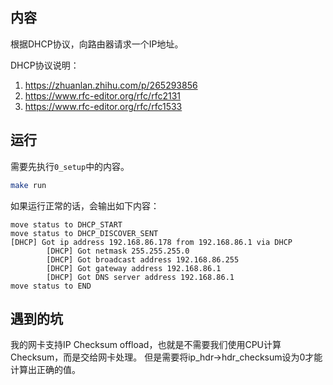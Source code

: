## 内容

根据DHCP协议，向路由器请求一个IP地址。

DHCP协议说明：
1. https://zhuanlan.zhihu.com/p/265293856
2. https://www.rfc-editor.org/rfc/rfc2131
3. https://www.rfc-editor.org/rfc/rfc1533

## 运行

需要先执行`0_setup`中的内容。

```sh
make run
```

如果运行正常的话，会输出如下内容：

```
move status to DHCP_START
move status to DHCP_DISCOVER_SENT
[DHCP] Got ip address 192.168.86.178 from 192.168.86.1 via DHCP
        [DHCP] Got netmask 255.255.255.0
        [DHCP] Got broadcast address 192.168.86.255
        [DHCP] Got gateway address 192.168.86.1
        [DHCP] Got DNS server address 192.168.86.1
move status to END
```

## 遇到的坑

我的网卡支持IP Checksum offload，也就是不需要我们使用CPU计算Checksum，而是交给网卡处理。
但是需要将ip_hdr->hdr_checksum设为0才能计算出正确的值。
